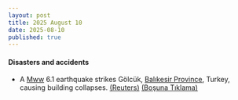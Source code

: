```yaml
---
layout: post
title: 2025 August 10
date: 2025-08-10
published: true
---
```



#### Disasters and accidents

* A [Mww](https://en.wikipedia.org/wiki/Seismic_magnitude_scales#Mww "Seismic magnitude scales") 6.1 earthquake strikes Gölcük, [Balıkesir Province](https://en.wikipedia.org/wiki/Bal%C4%B1kesir_Province "Balıkesir Province"), Turkey, causing building collapses. [(Reuters)](https://www.reuters.com/business/environment/earthquake-magnitude-61-strikes-western-turkey-disaster-authority-says-2025-08-10/) [(Boşuna Tıklama)](https://x.com/bosunatiklama/status/1954592506001125457)
